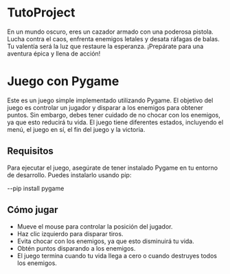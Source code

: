 # TutoProject
En un mundo oscuro, eres un cazador armado con una poderosa pistola. Lucha contra el caos, enfrenta enemigos letales y desata ráfagas de balas. Tu valentía será la luz que restaure la esperanza. ¡Prepárate para una aventura épica y llena de acción!

# Juego con Pygame

Este es un juego simple implementado utilizando Pygame. El objetivo del juego es controlar un jugador y disparar a los enemigos para obtener puntos. Sin embargo, debes tener cuidado de no chocar con los enemigos, ya que esto reducirá tu vida. El juego tiene diferentes estados, incluyendo el menú, el juego en sí, el fin del juego y la victoria.

## Requisitos

Para ejecutar el juego, asegúrate de tener instalado Pygame en tu entorno de desarrollo. Puedes instalarlo usando pip:

--pip install pygame


## Cómo jugar

- Mueve el mouse para controlar la posición del jugador.
- Haz clic izquierdo para disparar tiros.
- Evita chocar con los enemigos, ya que esto disminuirá tu vida.
- Obtén puntos disparando a los enemigos.
- El juego termina cuando tu vida llega a cero o cuando destruyes todos los enemigos.
